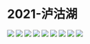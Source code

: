 # 2021-泸沽湖
![](https://typora-dayu.oss-cn-shanghai.aliyuncs.com/202203300012704.jpg)
![](https://typora-dayu.oss-cn-shanghai.aliyuncs.com/202203300012706.jpg)
![](https://typora-dayu.oss-cn-shanghai.aliyuncs.com/202203300012707.jpg)
![](https://typora-dayu.oss-cn-shanghai.aliyuncs.com/202203300012708.jpg)
![](https://typora-dayu.oss-cn-shanghai.aliyuncs.com/202203300012709.JPG)
![](https://typora-dayu.oss-cn-shanghai.aliyuncs.com/202203300012710.jpg)
![](https://typora-dayu.oss-cn-shanghai.aliyuncs.com/202203300012711.JPG)
![](https://typora-dayu.oss-cn-shanghai.aliyuncs.com/202203300012712.JPG)
![](https://typora-dayu.oss-cn-shanghai.aliyuncs.com/202203300012713.JPG)
